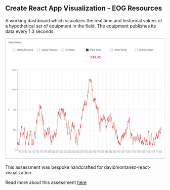 ## Create React App Visualization - EOG Resources

A working dashboard which visualizes the real time and historical values of a hypothetical set of equipment in the field. The equipment publishes its data every 1.3 seconds.

![Flare Temperature](/src/img/flareTemp.jpg)

This assessment was bespoke handcrafted for davidmontanez-react-visualization.

Read more about this assessment [here](https://react.eogresources.com)
